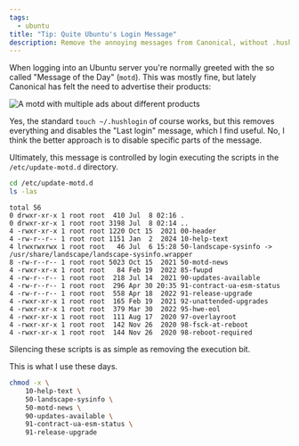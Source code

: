 ```yaml
---
tags:
  - ubuntu
title: "Tip: Quite Ubuntu's Login Message"
description: Remove the annoying messages from Canonical, without .hushlogin.
---
```


When logging into an Ubuntu server you're normally greeted with the so called "Message of the Day" (`motd`). This was mostly fine, but lately Canonical has felt the need to advertise their products:

![A motd with multiple ads about different products](/posts/2024/images/annoying-motd.png "Like, come on!")

Yes, the standard `touch ~/.hushlogin` of course works, but this removes everything and disables the "Last login" message, which I find useful. No, I think the better approach is to disable specific parts of the message.

Ultimately, this message is controlled by login executing the scripts in the `/etc/update-motd.d` directory.

```bash
cd /etc/update-motd.d
ls -las
```

```output
total 56
0 drwxr-xr-x 1 root root  410 Jul  8 02:16 .
0 drwxr-xr-x 1 root root 3198 Jul  8 02:14 ..
4 -rwxr-xr-x 1 root root 1220 Oct 15  2021 00-header
4 -rw-r--r-- 1 root root 1151 Jan  2  2024 10-help-text
4 lrwxrwxrwx 1 root root   46 Jul  6 15:28 50-landscape-sysinfo -> /usr/share/landscape/landscape-sysinfo.wrapper
8 -rw-r--r-- 1 root root 5023 Oct 15  2021 50-motd-news
4 -rwxr-xr-x 1 root root   84 Feb 19  2022 85-fwupd
4 -rw-r--r-- 1 root root  218 Jul 14  2021 90-updates-available
4 -rw-r--r-- 1 root root  296 Apr 30 20:35 91-contract-ua-esm-status
4 -rw-r--r-- 1 root root  558 Apr 18  2022 91-release-upgrade
4 -rwxr-xr-x 1 root root  165 Feb 19  2021 92-unattended-upgrades
4 -rwxr-xr-x 1 root root  379 Mar 30  2022 95-hwe-eol
4 -rwxr-xr-x 1 root root  111 Aug 17  2020 97-overlayroot
4 -rwxr-xr-x 1 root root  142 Nov 26  2020 98-fsck-at-reboot
4 -rwxr-xr-x 1 root root  144 Nov 26  2020 98-reboot-required
```

Silencing these scripts is as simple as removing the execution bit.

This is what I use these days.

```bash
chmod -x \
    10-help-text \
    50-landscape-sysinfo \
    50-motd-news \
    90-updates-available \
    91-contract-ua-esm-status \
    91-release-upgrade
```
